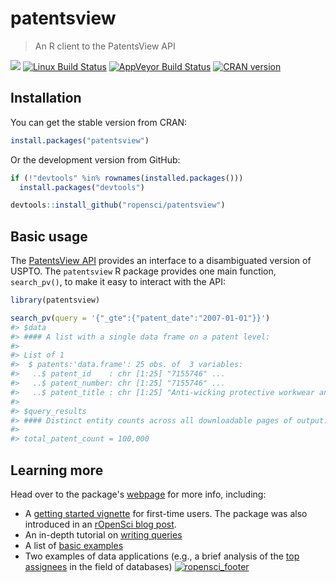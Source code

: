 patentsview
================

> An R client to the PatentsView API

[![](http://badges.ropensci.org/112_status.svg)](https://github.com/ropensci/onboarding/issues/112) [![Linux Build Status](https://travis-ci.org/ropensci/patentsview.svg?branch=master)](https://travis-ci.org/ropensci/patentsview) [![AppVeyor Build Status](https://ci.appveyor.com/api/projects/status/github/ropensci/patentsview?branch=master&svg=true)](https://ci.appveyor.com/project/ropensci/patentsview) [![CRAN version](http://www.r-pkg.org/badges/version/patentsview)](https://cran.r-project.org/package=patentsview)

Installation
------------

You can get the stable version from CRAN:

``` r
install.packages("patentsview")
```

Or the development version from GitHub:

``` r
if (!"devtools" %in% rownames(installed.packages())) 
  install.packages("devtools")

devtools::install_github("ropensci/patentsview")
```

Basic usage
-----------

The [PatentsView API](http://www.patentsview.org/api/doc.html) provides an interface to a disambiguated version of USPTO. The `patentsview` R package provides one main function, `search_pv()`, to make it easy to interact with the API:

``` r
library(patentsview)

search_pv(query = '{"_gte":{"patent_date":"2007-01-01"}}')
#> $data
#> #### A list with a single data frame on a patent level:
#> 
#> List of 1
#>  $ patents:'data.frame': 25 obs. of  3 variables:
#>   ..$ patent_id    : chr [1:25] "7155746" ...
#>   ..$ patent_number: chr [1:25] "7155746" ...
#>   ..$ patent_title : chr [1:25] "Anti-wicking protective workwear and me"..
#> 
#> $query_results
#> #### Distinct entity counts across all downloadable pages of output:
#> 
#> total_patent_count = 100,000
```

Learning more
-------------

Head over to the package's [webpage](https://ropensci.github.io/patentsview/index.html) for more info, including:

-   A [getting started vignette](http://ropensci.github.io/patentsview/articles/getting-started.html) for first-time users. The package was also introduced in an [rOpenSci blog post](https://ropensci.org/blog/blog/2017/09/19/patentsview).
-   An in-depth tutorial on [writing queries](http://ropensci.github.io/patentsview/articles/writing-queries.html)
-   A list of [basic examples](http://ropensci.github.io/patentsview/articles/examples.html)
-   Two examples of data applications (e.g., a brief analysis of the [top assignees](http://ropensci.github.io/patentsview/articles/top-assignees.html) in the field of databases)
[![ropensci\_footer](http://ropensci.org/public_images/github_footer.png)](http://ropensci.org)
